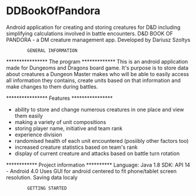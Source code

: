 # DDBookOfPandora
Android application for creating and storing creatures for D&amp;D including simplifying calculations involved in battle encounters.
D&D BOOK OF PANDORA - a DM creature management app.
Developed by Dariusz Szoltys

			GENERAL INFORMATION

**************** The program *************
This is an android application made for Dungeoms and Dragons board game.
It's purpose is to store data about creatures a Dungeon Master makes who will be able to easily access all information they contains, create units based on that information and make changes to them during battles.

**************** Features ****************
- ability to store and change numerous creatures in one place and view them easily
- making a variety of unit compositions
- storing player name, initiative and team rank
- experience division
- randomised health of each unit encountered (posiibly other factors too)
- increased creature statistics based on team's rank
- display of current creature and attacks based on battle turn rotation

************ Project information **********
Language: Java 1.8
SDK: API 14 - Android 4.0
Uses GUI for android centered to fit phone/tablet screen resolution.
Saving data localy

			GETTING STARTED
			

			
